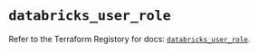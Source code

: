 # `databricks_user_role`

Refer to the Terraform Registory for docs: [`databricks_user_role`](https://www.terraform.io/docs/providers/databricks/r/user_role).
